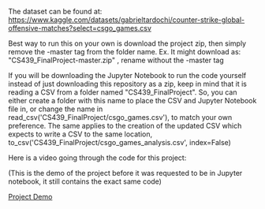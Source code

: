 The dataset can be found at: https://www.kaggle.com/datasets/gabrieltardochi/counter-strike-global-offensive-matches?select=csgo_games.csv

Best way to run this on your own is download the project zip, then simply remove the -master tag from the folder name. Ex. It might download as: "CS439_FinalProject-master.zip" , rename without the -master tag

If you will be downloading the Jupyter Notebook to run the code yourself instead of just downloading this repository as a zip, keep in mind that it is reading a CSV from a folder named "CS439_FinalProject".
So, you can either create a folder with this name to place the CSV and Jupyter Notebook file in, or change the name in read_csv('CS439_FinalProject/csgo_games.csv'), to match
your own preference. The same applies to the creation of the updated CSV which expects to write a CSV to the same location, to_csv('CS439_FinalProject/csgo_games_analysis.csv', index=False)

Here is a video going through the code for this project:

(This is the demo of the project before it was requested to be in Jupyter notebook, it still contains the exact same code)

[Project Demo](https://drive.google.com/file/d/17vE6bbdlWE63CvdLE5w-TUDdOkaa521p/view?usp=sharing)
